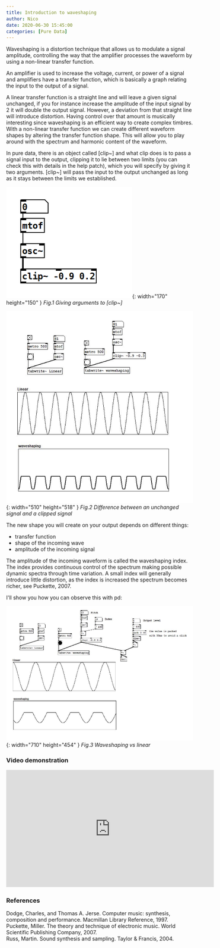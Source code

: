 ```yaml
---
title: Introduction to waveshaping
author: Nico
date: 2020-06-30 15:45:00
categories: [Pure Data]
---
```


Waveshaping is a distortion technique that allows us to modulate a signal amplitude, controlling the way that the amplifier processes the waveform by using a non-linear transfer function.

An amplifier is used to increase the voltage, current, or power of a signal and amplifiers have a transfer function, which is basically a graph relating the input to the output of a signal. 

A linear transfer function is a straight line and will leave a given signal unchanged, if you for instance increase the amplitude of the input signal by 2 it will double the output signal. However, a deviation from that straight line will introduce distortion. Having control over that amount is musically interesting since waveshaping is an efficient way to create complex timbres. With a non-linear transfer function we can create different waveform shapes by altering the transfer function shape. This will allow you to play around with the spectrum and harmonic content of the waveform.

In pure data, there is an object called [clip~] and what clip does is to pass a signal input to the output, clipping it to lie between two limits (you can check this with details in the help patch), which you will specify by giving it two arguments. [clip~] will pass the input to the output unchanged as long as it stays between the limits we established.

![clip-object](https://raw.githubusercontent.com/nico-audio/nico-audio.github.io/main/_posts/img/IntroWaveshaping/Fig1_Clip-object.png){: width="170" height="150" }
_Fig.1 Giving arguments to [clip~]_

![waveshaping-vs-linear](https://raw.githubusercontent.com/nico-audio/nico-audio.github.io/main/_posts/img/IntroWaveshaping/Fig2_waveshaping-vs-linear.JPG){: width="510" height="518" }
_Fig.2 Difference between an unchanged signal and a clipped signal_

The new shape you will create on your output depends on different things:
 - transfer function
 - shape of the incoming wave
 - amplitude of the incoming signal 

The amplitude of the incoming waveform is called the waveshaping index. The index provides continuous control of the spectrum making possible dynamic spectra through time variation. A small index will generally introduce little distortion, as the index is increased the spectrum becomes richer, see Puckette, 2007.

I'll show you how you can observe this with pd:

![ws-linear](https://raw.githubusercontent.com/nico-audio/nico-audio.github.io/main/_posts/img/IntroWaveshaping/Fig3_waveshaping-vs-linear-2.JPG){: width="710" height="454" }
_Fig.3 Waveshaping vs linear_

### Video demonstration

<iframe width="560" height="315" src="https://www.youtube.com/embed/q3vaxSWWWg8" frameborder="0" allow="accelerometer; autoplay; encrypted-media; gyroscope; picture-in-picture" allowfullscreen></iframe>


### References

Dodge, Charles, and Thomas A. Jerse. Computer music: synthesis, composition and performance. Macmillan Library Reference, 1997.\
Puckette, Miller. The theory and technique of electronic music. World Scientific Publishing Company, 2007.\
Russ, Martin. Sound synthesis and sampling. Taylor & Francis, 2004.




